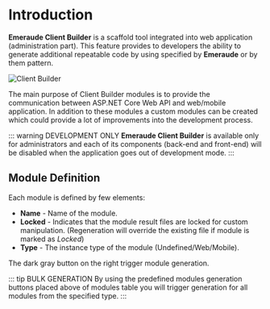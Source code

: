 # Introduction
**Emeraude Client Builder** is a scaffold tool integrated into web application (administration part). 
This feature provides to developers the ability to generate additional repeatable code by using specified 
by **Emeraude** or by them pattern.

![Client Builder](/assets/images/client_builder_index.png)

The main purpose of Client Builder modules is to provide the communication between ASP.NET Core Web API and web/mobile application. 
In addition to these modules a custom modules can be created which could provide a lot of improvements into the 
development process.

::: warning DEVELOPMENT ONLY
**Emeraude Client Builder** is available only for administrators and each of its components (back-end and front-end)
will be disabled when the application goes out of development mode.
:::

## Module Definition
Each module is defined by few elements:
- **Name** - Name of the module.
- **Locked** - Indicates that the module result files are locked for custom manipulation. (Regeneration will 
override the existing file if module is marked as *Locked*)
- **Type** - The instance type of the module (Undefined/Web/Mobile).

The dark gray button on the right trigger module generation.

::: tip BULK GENERATION
By using the predefined modules generation buttons placed above of modules table 
you will trigger generation for all modules from the specified type.
:::